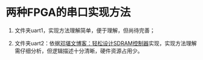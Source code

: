 # 两种FPGA的串口实现方法

1. 文件夹uart1，实现方法理解简单，便于理解，但尚待完善；

2. 文件夹uart2：依据[邓堪文博客：轻松设计SDRAM控制器](http://dengkanwen.com/)实现，实现方法理解需仔细分析，但逻辑描述十分清晰，硬件资源占用少。
